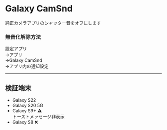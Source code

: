 # Galaxy CamSnd

純正カメラアプリのシャッター音をオフにします

### 無音化解除方法
設定アプリ  
→アプリ  
→Galaxy CamSnd  
→アプリ内の通知設定  

---

## 検証端末
- Galaxy S22
- Galaxy S20 5G
- Galaxy S9+ :warning:  
  トーストメッセージ非表示
- Galaxy S8 :x:
